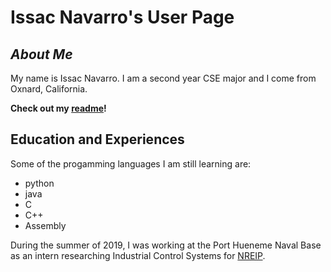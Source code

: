 # Issac Navarro's User Page

## *About Me*

My name is Issac Navarro. I am a second year CSE major and I come from Oxnard, California.

**Check out my [readme](readme.md)!**

## Education and Experiences

Some of the progamming languages I am still learning are:

- python
- java
- C
- C++
- Assembly

During the summer of 2019, I was working at the Port Hueneme Naval Base as an intern researching Industrial Control Systems for [NREIP](https://nreip.asee.org/).

